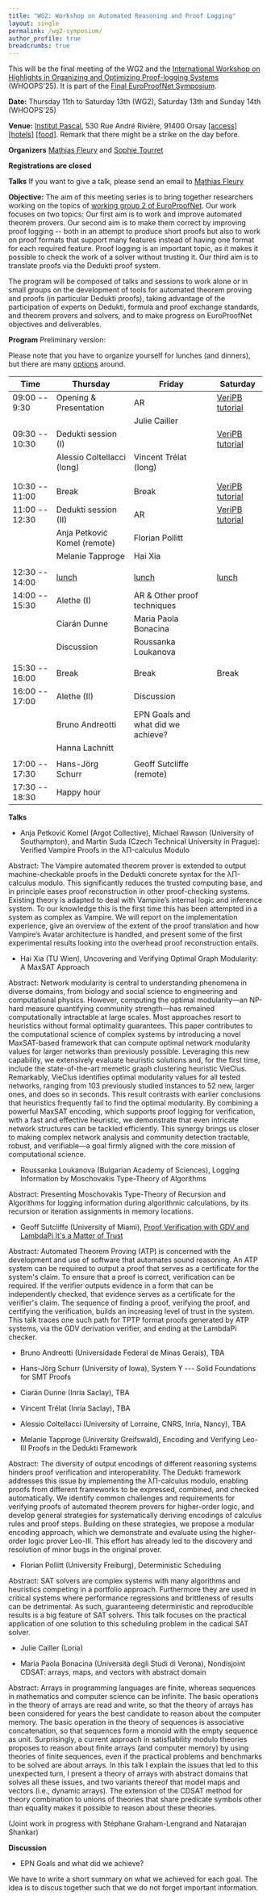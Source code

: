 ```yaml
---
title: "WG2: Workshop on Automated Reasoning and Proof Logging"
layout: single
permalink: /wg2-symposium/
author_profile: true
breadcrumbs: true
---
```


This will be the final meeting of the WG2 and the [International Workshop on Highlights in Organizing and Optimizing Proof-logging Systems](https://jakobnordstrom.se/WHOOPS25/) (WHOOPS'25). It is part of the [Final EuroProofNet Symposium](https://europroofnet.github.io/Symposium/).

**Date:** Thursday 11th to Saturday 13th (WG2), Saturday 13th and Sunday 14th (WHOOPS'25)

**Venue:**  [Institut Pascal](https://www.institut-pascal.universite-paris-saclay.fr/), 530 Rue André Rivière, 91400 Orsay [[access]](../Access) [[hotels]](../Hotels) [[food]](../Food). Remark that there might be a strike on the day before.

**Organizers** [Mathias Fleury](https://cca.informatik.uni-freiburg.de/fleury/) and [Sophie Tourret](https://members.loria.fr/sophie.tourret/)

**Registrations are closed** <!--fill in this [form](https://forms.gle/QLFzh3Ugv5WgkhZr7) (registration is free but mandatory)-->

**Talks** If you want to give a talk, please send an email to [Mathias Fleury](https://cca.informatik.uni-freiburg.de/fleury/)

**Objective:** The aim of this meeting series is to bring together researchers working on the topics of [working group 2 of EuroProofNet](https://europroofnet.github.io/wg2/). Our work focuses on two topics: Our first aim is to work and improve automated theorem provers. Our second aim is to make them correct by improving proof logging -- both in an attempt to produce short proofs but also to work on proof formats that support many features instead of having one format for each required feature. Proof logging is an important topic, as it makes it possible to check the work of a solver without trusting it. Our third aim is to translate proofs via the Dedukti proof system.

The program will be composed of talks and sessions to work alone or in small groups on the development of tools for automated theorem proving and proofs (in particular Dedukti proofs), taking advantage of the participation of experts on Dedukti, formula and proof exchange standards, and theorem provers and solvers, and to make progress on EuroProofNet objectives and deliverables.

**Program** Preliminary version:

Please note that you have to organize yourself for lunches (and dinners), but there are many [options](../Food) around.

| Time           | Thursday                     | Friday                             | Saturday                                               |
|----------------|------------------------------|------------------------------------|--------------------------------------------------------|
| 09:00 -- 9:30  | Opening & Presentation       | AR                                 | [VeriPB tutorial](https://jakobnordstrom.se/WHOOPS25/) |
|                |                              | Julie Cailler                      |                                                        |
| 09:30 -- 10:30 | Dedukti session (I)          |                                    | [VeriPB tutorial](https://jakobnordstrom.se/WHOOPS25/) |
|                | Alessio Coltellacci (long)   | Vincent Trélat (long)              |                                                        |
|                |                              |                                    |                                                        |
|                |                              |                                    |                                                        |
| 10:30 -- 11:00 | Break                        | Break                              | [VeriPB tutorial](https://jakobnordstrom.se/WHOOPS25/) |
| 11:00 -- 12:30 | Dedukti session (II)         | AR                                 | [VeriPB tutorial](https://jakobnordstrom.se/WHOOPS25/) |
|                | Anja Petković Komel (remote) | Florian Pollitt                    |                                                        |
|                | Melanie Tapproge             | Hai Xia                            |                                                        |
|                |                              |                                    |                                                        |
| 12:30 -- 14:00 | [lunch](../Food)             | [lunch](../Food)                   | [lunch](../Food)                                       |
| 14:00 -- 15:30 | Alethe (I)                   | AR & Other proof techniques        |                                                        |
|                | Ciarán Dunne                 | Maria Paola Bonacina               |                                                        |
|                | Discussion                   | Roussanka Loukanova                |                                                        |
|                |                              |                                    |                                                        |
| 15:30 -- 16:00 | Break                        | Break                              | Break                                                  |
| 16:00 -- 17:00 | Alethe (II)                  | Discussion                         |                                                        |
|                | Bruno Andreotti              | EPN Goals and what did we achieve? |                                                        |
|                | Hanna Lachnitt               |                                    |                                                        |
|                |                              |                                    |                                                        |
| 17:00 -- 17:30 | Hans-Jörg Schurr             | Geoff Sutcliffe (remote)           |                                                        |
| 17:30 -- 18:30 | Happy hour                   |                                    |                                                        |


**Talks**

+ Anja Petković Komel (Argot Collective), Michael Rawson (University of Southampton), and Martin Suda (Czech Technical University in Prague): Verified Vampire Proofs in the λΠ-calculus Modulo

Abstract: The Vampire automated theorem prover is extended to output machine-checkable proofs in the Dedukti concrete syntax for the λΠ-calculus modulo. This significantly reduces the trusted computing base, and in principle eases proof reconstruction in other proof-checking systems. Existing theory is adapted to deal with Vampire’s internal logic and inference system. To our knowledge this is the first time this has been attempted in a system as complex as Vampire. We will report on the implementation experience, give an overview of the extent of the proof translation and how Vampire’s Avatar architecture is handled, and present some of the first experimental results looking into the overhead proof reconstruction entails. 


+ Hai Xia (TU Wien), Uncovering and Verifying Optimal Graph Modularity: A MaxSAT Approach

Abstract: Network modularity is central to understanding phenomena in
diverse domains, from biology and social science to engineering and
computational physics. However, computing the optimal modularity—an
NP-hard measure quantifying community strength—has remained
computationally intractable at large scales. Most approaches resort to
heuristics without formal optimality guarantees. This paper
contributes to the computational science of complex systems by
introducing a novel MaxSAT-based framework that can compute optimal
network modularity values for larger networks than previously
possible. Leveraging this new capability, we extensively evaluate
heuristic solutions and, for the first time, include the
state-of-the-art memetic graph clustering heuristic
VieClus. Remarkably, VieClus identifies optimal modularity values for
all tested networks, ranging from 103 previously studied instances to
52 new, larger ones, and does so in seconds. This result contrasts
with earlier conclusions that heuristics frequently fail to find the
optimal modularity. By combining a powerful MaxSAT encoding, which
supports proof logging for verification, with a fast and effective
heuristic, we demonstrate that even intricate network structures can
be tackled efficiently. This synergy brings us closer to making
complex network analysis and community detection tractable, robust,
and verifiable—a goal firmly aligned with the core mission of
computational science.


+ Roussanka Loukanova (Bulgarian Academy of Sciences), Logging Information by Moschovakis Type-Theory of Algorithms

Abstract: Presenting Moschovakis Type-Theory of Recursion and Algorithms for logging information during algorithmic calculations, by its recursion or iteration assignments in memory locations.

+ Geoff Sutcliffe (University of Miami), [Proof Verification with GDV and LambdaPi It's a Matter of Trust](https://tptp.org/Seminars/GDVLambdaPiTrust/Abstract.html)

Abstract: Automated Theorem Proving (ATP) is concerned with the development and
use of software that automates sound reasoning. An ATP system can be required to
output a proof that serves as a certificate for the system's claim. To ensure
that a proof is correct, verification can be required. If the verifier outputs
evidence in a form that can be independently checked, that evidence serves as a
certificate for the verifier's claim. The sequence of finding a proof, verifying
the proof, and certifying the verification, builds an increasing level of trust
in the system. This talk traces one such path for TPTP format proofs generated
by ATP systems, via the GDV derivation verifier, and ending at the LambdaPi
checker.





+ Bruno Andreotti (Universidade Federal de Minas Gerais), TBA  <!-- Thursday afternoon -->

+ Hans-Jörg Schurr (University of Iowa), System ϒ --- Solid Foundations for SMT Proofs  <!-- Thursday afternoon -->

+ Ciarán Dunne (Inria Saclay), TBA

+ Vincent Trélat (Inria Saclay), TBA  <!-- methode B smtlib -->

+ Alessio Coltellacci (University of Lorraine, CNRS, Inria, Nancy), TBA <!-- long-->

+ Melanie Tapproge (University Greifswald), Encoding and Verifying Leo-III Proofs in the Dedukti Framework

Abstract: The diversity of output encodings of different reasoning
systems hinders proof verification and interoperability. The Dedukti
framework addresses this issue by implementing the λΠ-calculus modulo,
enabling proofs from different frameworks to be expressed, combined,
and checked automatically. We identify common challenges and
requirements for verifying proofs of automated theorem provers for
higher-order logic, and develop general strategies for systematically
deriving encodings of calculus rules and proof steps. Building on
these strategies, we propose a modular encoding approach, which we
demonstrate and evaluate using the higher-order logic prover
Leo-III. This effort has already led to the discovery and resolution
of minor bugs in the original prover.


+ Florian Pollitt (University Freiburg), Deterministic Scheduling

Abstract: SAT solvers are complex systems with many algorithms and
heuristics competing in a portfolio approach.  Furthermore they are
used in critical systems where performance regressions and brittleness
of results can be detrimental. As such, guaranteeing deterministic and
reproducible results is a big feature of SAT solvers.  This talk
focuses on the practical application of one solution to this
scheduling problem in the cadical SAT solver.

+ Julie Cailler (Loria)

+ Maria Paola Bonacina (Università degli Studi di Verona), Nondisjoint CDSAT: arrays, maps, and vectors with abstract domain

Abstract: Arrays in programming languages are finite, whereas sequences in
mathematics and computer science can be infinite. The basic operations in the
theory of arrays are read and write, so that the theory of arrays has been
considered for years the best candidate to reason about the computer memory. The
basic operation in the theory of sequences is associative concatenation, so that
sequences form a monoid with the empty sequence as unit. Surprisingly, a current
approach in satisfiability modulo theories proposes to reason about finite
arrays (and computer memory) by using theories of finite sequences, even if the
practical problems and benchmarks to be solved are about arrays.  In this talk I
explain the issues that led to this unexpected turn, I present a theory of
arrays with abstract domains that solves all these issues, and two variants
thereof that model maps and vectors (i.e., dynamic arrays).  The extension of
the CDSAT method for theory combination to unions of theories that share
predicate symbols other than equality makes it possible to reason about these
theories.

(Joint work in progress with Stéphane Graham-Lengrand and Natarajan Shankar)

**Discussion**

+ EPN Goals and what did we achieve?

We have to write a short summary on what we achieved for each
goal. The idea is to discus together such that we do not forget
important information.

<!--
**Objectives/Deliverables:**
  - D10. Release of software for translating proofs coming from important proof systems based on set theory like Mizar, Atelier B or TLAPS to Dedukti and back.
-->
